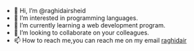 - 👋 Hi, I’m @raghidairsheid
- 👀 I’m interested in programming languages.
- 🌱 I’m currently learning a web development program.
- 💞️ I’m looking to collaborate on your colleagues.
- 📫 How to reach me,you can reach me on my email [raghidair](https://mail.google.com/mail/raghidair@gmail.com)

<!---
raghidairsheid/raghidairsheid is a ✨ special ✨ repository because its `README.md` (this file) appears on your GitHub profile.
You can click the Preview link to take a look at your changes.
--->
